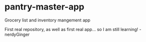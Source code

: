 # pantry-master-app
Grocery list and inventory mangement app

First real repository, as well as first real app... so I am still learning!
-nerdyGinger

